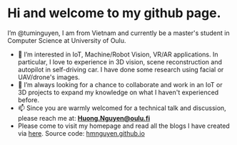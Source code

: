 # Hi and welcome to my github page.

I’m @tuminguyen, I am from Vietnam and currently be a master's student in Computer Science at University of Oulu.

- 👀 I’m interested in IoT, Machine/Robot Vision, VR/AR applications. In particular, I love to experience in 3D vision, scene reconstruction and autopilot in self-driving car. I have done some research using facial or UAV/drone's images.
- 💞️ I’m always looking for a chance to collaborate and work in an IoT or 3D projects to expand my knowledge on what I haven't experienced before.  
- 📫 Since you are warmly welcomed for a technical talk and discussion, please reach me at: **Huong.Nguyen@oulu.fi**  
- Please come to visit my homepage and read all the blogs I have created via [here](https://tuminguyen.github.io/hmnguyen.github.io/index.html). Source code: [hmnguyen.github.io](https://github.com/tuminguyen/hmnguyen.github.io)

<!---
tuminguyen/tuminguyen is a ✨ special ✨ repository because its `README.md` (this file) appears on your GitHub profile.
You can click the Preview link to take a look at your changes.
--->

